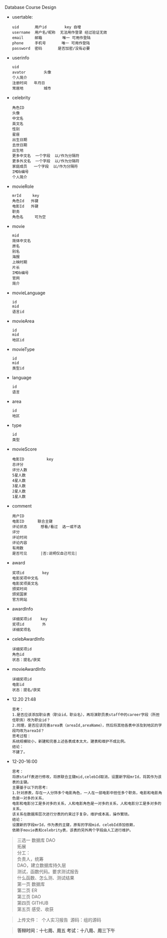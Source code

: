 Database Course Design

* usertable:
  ```
  uid		用户id	    key 自增
  username	用户名/昵称  无法用作登录 经过验证无效
  email		邮箱         唯一 可用作登陆	
  phone		手机号       唯一 可用作登陆
  password 	密码       是否加密/没有必要
  ```

* userinfo
  ```
  uid
  avator		头像
  个人简介		
  注册时间   年月日 
  常居地		  城市
  ```

* celebrity
  ```
  角色ID
  头像
  中文名
  英文名
  性别
  星座
  出生日期
  去世日期
  出生地
  更多中文名	 一个字段  以/作为分隔符
  更多外文名	 一个字段  以/作为分隔符
  家庭成员 	 一个字段  以/作为分隔符
  IMDb编号
  个人简介
  ```

* movieRole
  ```
  mrId     key
  角色Id	 外键
  电影Id	 外键
  职务     
  角色名	  可为空
  ```

* movie
  ```
  mid
  简体中文名
  原名
  别名
  海报
  上映时期
  片长
  IMDb编号
  官网
  简介
  ```

* movieLanguage
  ```
  id
  mid 
  语言id
  ```

* movieArea
  ```
  id
  mid
  地区id
  ```

* movieType
  ```
  id
  mid
  类型id
  ```

* language

  ```
  id
  语言				
  ```

* area

  ```
  id
  地区
  ```

* type

  ```
  id
  类型
  ```

* movieScore
  ```
  电影ID			key
  总评分
  评分人数
  5星人数
  4星人数
  3星人数
  2星人数
  1星人数
  ```

* comment
  ```
  用户ID
  电影ID    	联合主键
  评论状态		想看/看过  选一或不选
  评分
  评论时间
  评论内容
  有用数
  是否可见		|否:说明仅自己可见|
  ```

* award
  ```
  奖项id		  key
  电影奖项中文名
  电影奖项英文名
  颁奖时间
  颁奖国家
  官方网站
  ```

* awardInfo
  ```
  详细奖项id	key
  奖项id		  外
  详细奖项名	
  ```

* celebAwardInfo
  ```
  详细奖项id
  角色id
  状态：提名/获奖
  ```

* movieAwardInfo

  ```
  详细奖项id
  电影id
  状态：提名/获奖
  ```

* 12.20 21:48

  ```
  思考：
  1.是否应该添加职业表（职业id，职业名），再将演职员表staff中的career字段（所担任职务）改为职业id？  
  2.同理，是否应该完善area表（areaId,areaName），然后将其他各表中涉及到地区的字段均改为areaId？  
  思考过程：  
  系统规模较小，新建和完善上述各表成本太大，建表和维护不成比例。  
  结论：  
  不建了。  
  ```

* 12-20-16:00

  ```
  思考：  
  将原staff表进行修改，将原联合主键mid,celebId取消，设置新字段mrId，将其作为该表的主键。   
  主要基于以下的思考:  
  1.针对原表，存在一人分饰多个电影角色，一人在一部电影中担任多个职务，电影和电影角色是一对多的关系，  
  电影和电影分工是多对多的关系，人和电影角色是一对多的关系，人和电影分工是多对多的关系，   
  该关系在数据库层次进行分表的约束过于复杂，维护成本高，操作繁琐。   
  结论：   
  设置新的字段mrId，作为表的主键，原有的字段mid，celebId添加依赖，  
  依赖于movie表和celebrity表，该表的另外两个字段由人工进行维护。
  ```


> 三选一 数据库 DAO    
> 拓展   
> 分工：   
> 负责人，统筹   
> DAO，建立数据库持久层   
> 测试，函数代码。要求测试报告   
> 什么函数、怎么测、测试结果   
> 第一页 	数据库   
> 第二页 	ER  
> 第三页 	DAO   
> 第四页	GITHUB   
> 第五页	感受、收获   

> 上传文件：
> ​	个人实习报告
> ​	源码：组的源码

> **答辩时间：十七周、周五**
> **考试：十八周、周三下午**

